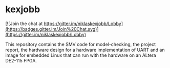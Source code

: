 # kexjobb
[![Join the chat at https://gitter.im/niklaskexjobb/Lobby](https://badges.gitter.im/Join%20Chat.svg)](https://gitter.im/niklaskexjobb/Lobby)

This repository contains the SMV code for model-checking, the project report, the hardware design for a hardware implementation of UART and an image for embedded Linux that can run with the hardware on an ALtera DE2-115 FPGA. 
